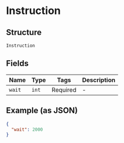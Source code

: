 
# Instruction

## Structure

`Instruction`

## Fields

| Name | Type | Tags | Description |
|  --- | --- | --- | --- |
| `wait` | `int` | Required | - |

## Example (as JSON)

```json
{
  "wait": 2000
}
```

